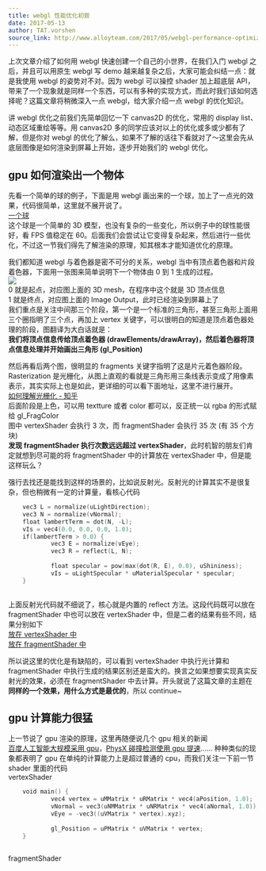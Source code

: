 ```yaml
---
title: webgl 性能优化初尝
date: 2017-05-13
author: TAT.vorshen
source_link: http://www.alloyteam.com/2017/05/webgl-performance-optimizations-first-taste/
---
```


<!-- {% raw %} - for jekyll -->

上次文章介绍了如何用 webgl 快速创建一个自己的小世界，在我们入门 webgl 之后，并且可以用原生 webgl 写 demo 越来越复杂之后，大家可能会纠结一点：就是我使用 webgl 的姿势对不对。因为 webgl 可以操控 shader 加上超底层 API，带来了一个现象就是同样一个东西，可以有多种的实现方式，而此时我们该如何选择呢？这篇文章将稍微深入一点 webgl，给大家介绍一点 webgl 的优化知识。

讲 webgl 优化之前我们先简单回忆一下 canvas2D 的优化，常用的 display list、动态区域重绘等等。用 canvas2D 多的同学应该对以上的优化或多或少都有了解，但是你对 webgl 的优化了解么，如果不了解的话往下看就对了～这里会先从底层图像是如何渲染到屏幕上开始，逐步开始我们的 webgl 优化。  

## gpu 如何渲染出一个物体

先看一个简单的球的例子，下面是用 webgl 画出来的一个球，加上了一点光的效果，代码很简单，这里就不展开说了。  
[一个球](https://vorshen.github.io/simple-3d-text-universe/doc/0.html)  
这个球是一个简单的 3D 模型，也没有复杂的一些变化，所以例子中的球性能很好，看 FPS 值稳定在 60。后面我们会尝试让它变得复杂起来，然后进行一些优化，不过这一节我们得先了解渲染的原理，知其根本才能知道优化的原理。

我们都知道 webgl 与着色器是密不可分的关系，webgl 当中有顶点着色器和片段着色器，下面用一张图来简单说明下一个物体由 0 到 1 生成的过程。  
![](http://www.alloyteam.com/wp-content/uploads/2017/05/1-300x164.png)  
0 就是起点，对应图上面的 3D mesh，在程序中这个就是 3D 顶点信息  
1 就是终点，对应图上面的 Image Output，此时已经渲染到屏幕上了  
我们重点是关注中间那三个阶段，第一个是一个标准的三角形，甚至三角形上面用三个圈指明了三个点，再加上 vertex 关键字，可以很明白的知道是顶点着色器处理的阶段，图翻译为大白话就是：  
**我们将顶点信息传给顶点着色器 (drawElements/drawArray)，然后着色器将顶点信息处理并开始画出三角形 (gl_Position)**

然后再看后两个图，很明显的 fragments 关键字指明了这是片元着色器阶段。Rasterization 是光栅化，从图上直观的看就是三角形用三条线表示变成了用像素表示，其实实际上也是如此，更详细的可以看下面地址，这里不进行展开。  
[如何理解光栅化 - 知乎](https://www.zhihu.com/question/29163054)  
后面阶段是上色，可以用 textture 或者 color 都可以，反正统一以 rgba 的形式赋给 gl_FragColor  
图中 vertexShader 会执行 3 次，而 fragmentShader 会执行 35 次 (有 35 个方块)  
**发现 fragmentShader 执行次数远远超过 vertexShader**，此时机智的朋友们肯定就想到尽可能的将 fragmentShader 中的计算放在 vertexShader 中，但是能这样玩么？

强行去找还是能找到这样的场景的，比如说反射光。反射光的计算其实不是很复杂，但也稍微有一定的计算量，看核心代码

```c
    vec3 L = normalize(uLightDirection);
    vec3 N = normalize(vNormal);
    float lambertTerm = dot(N, -L);
    vIs = vec4(0.0, 0.0, 0.0, 1.0);
    if(lambertTerm > 0.0) {
            vec3 E = normalize(vEye);
            vec3 R = reflect(L, N);
 
            float specular = pow(max(dot(R, E), 0.0), uShininess);
            vIs = uLightSpecular * uMaterialSpecular * specular;
    }
 
```

上面反射光代码就不细说了，核心就是内置的 reflect 方法。这段代码既可以放在 fragmentShader 中也可以放在 vertexShader 中，但是二者的结果有些不同，结果分别如下  
[放在 vertexShader 中](https://vorshen.github.io/simple-3d-text-universe/doc/-1.html)  
[放在 fragmentShader 中](https://vorshen.github.io/simple-3d-text-universe/doc/0.html)

所以说这里的优化是有缺陷的，可以看到 vertexShader 中执行光计算和 fragmentShader 中执行生成的结果区别还是蛮大的。换言之如果想要实现真实反射光的效果，必须在 fragmentShader 中去计算。开头就说了这篇文章的主题在**同样的一个效果，用什么方式是最优的**，所以 continue~

## gpu 计算能力很猛

上一节说了 gpu 渲染的原理，这里再随便说几个 gpu 相关的新闻  
[百度人工智能大规模采用 gpu](http://www.leiphone.com/news/201609/cD4r03UnXsdVW3so.html)，[PhysX 碰撞检测使用 gpu 提速](https://en.wikipedia.org/wiki/PhysX)…… 种种类似的现象都表明了 gpu 在单纯的计算能力上是超过普通的 cpu，而我们关注一下前一节 shader 里面的代码  
vertexShader

```c
    void main() {
            vec4 vertex = uMMatrix * uRMatrix * vec4(aPosition, 1.0);
            vNormal = vec3(uNMMatrix * uNRMatrix * vec4(aNormal, 1.0));
            vEye = -vec3((uVMatrix * vertex).xyz);
 
            gl_Position = uPMatrix * uVMatrix * vertex;
    }
 
```

fragmentShader


<!-- {% endraw %} - for jekyll -->